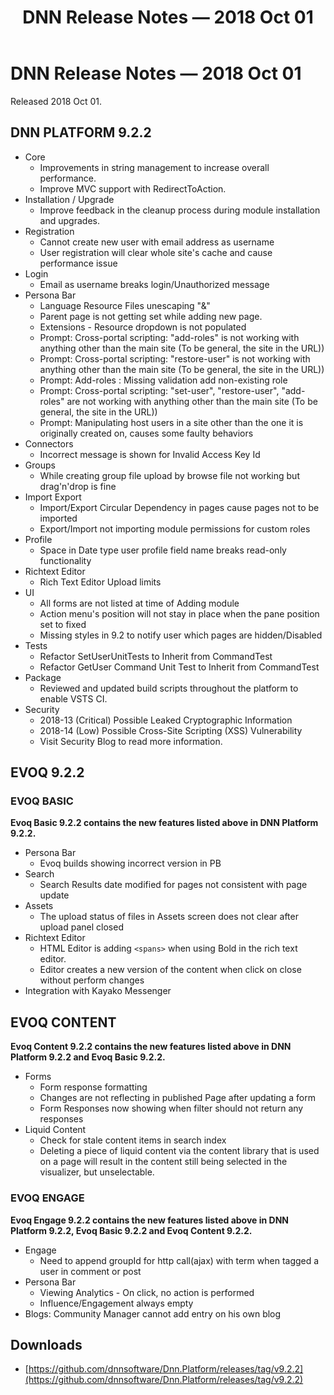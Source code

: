﻿---
uid: relnotes-2018-oct-01
locale: en
title: DNN Release Notes — 2018 Oct 01
dnnversion: 09.02.02
---


# DNN Release Notes — 2018 Oct 01

Released 2018 Oct 01.

## DNN PLATFORM 9.2.2

* Core
  * Improvements in string management to increase overall performance.
  * Improve MVC support with RedirectToAction.
* Installation / Upgrade
  * Improve feedback in the cleanup process during module installation and upgrades.
* Registration
  * Cannot create new user with email address as username 
  * User registration will clear whole site's cache and cause performance issue
* Login
  * Email as username breaks login/Unauthorized message
* Persona Bar
  * Language Resource Files unescaping "&"
  * Parent page is not getting set while adding new page.
  * Extensions - Resource dropdown is not populated
  * Prompt: Cross-portal scripting: "add-roles" is not working with anything other than the main site (To be general, the site in the URL))
  * Prompt: Cross-portal scripting: "restore-user" is not working with anything other than the main site (To be general, the site in the URL))
  * Prompt: Add-roles : Missing validation add non-existing role
  * Prompt: Cross-portal scripting: "set-user", "restore-user", "add-roles" are not working with anything other than the main site (To be general, the site in the URL))
  * Prompt: Manipulating host users in a site other than the one it is originally created on, causes some faulty behaviors
* Connectors
  * Incorrect message is shown for Invalid Access Key Id
* Groups
  * While creating group file upload by browse file not working but drag'n'drop is fine
* Import Export
  * Import/Export Circular Dependency in pages cause pages not to be imported
  * Export/Import not importing module permissions for custom roles
* Profile
  * Space in Date type user profile field name breaks read-only functionality
* Richtext Editor
  * Rich Text Editor Upload limits
* UI
  * All forms are not listed at time of Adding module
  * Action menu's position will not stay in place when the pane position set to fixed
  * Missing styles in 9.2 to notify user which pages are hidden/Disabled
* Tests
  * Refactor SetUserUnitTests to Inherit from CommandTest
  * Refactor GetUser Command Unit Test to Inherit from CommandTest
* Package
  * Reviewed and updated build scripts throughout the platform to enable VSTS CI.
* Security
  * 2018-13 (Critical) Possible Leaked Cryptographic Information
  * 2018-14 (Low) Possible Cross-Site Scripting (XSS) Vulnerability
  * Visit Security Blog to read more information.

## EVOQ 9.2.2

### EVOQ BASIC

**Evoq Basic 9.2.2 contains the new features listed above in DNN Platform 9.2.2.**

* Persona Bar
  * Evoq builds showing incorrect version in PB
* Search
  * Search Results date modified for pages not consistent with page update
* Assets
  * The upload status of files in Assets screen does not clear after upload panel closed
* Richtext Editor
  * HTML Editor is adding `<spans>` when using Bold in the rich text editor.
  * Editor creates a new version of the content when click on close without perform changes
* Integration with Kayako Messenger

## EVOQ CONTENT

**Evoq Content 9.2.2 contains the new features listed above in DNN Platform 9.2.2 and Evoq Basic 9.2.2.**

* Forms
  * Form response formatting
  * Changes are not reflecting in published Page after updating a form
  * Form Responses now showing when filter should not return any responses
* Liquid Content
  * Check for stale content items in search index
  * Deleting a piece of liquid content via the content library that is used on a page will result in the content still being selected in the visualizer, but unselectable.

### EVOQ ENGAGE

**Evoq Engage 9.2.2 contains the new features listed above in DNN Platform 9.2.2, Evoq Basic 9.2.2 and Evoq Content 9.2.2.**

* Engage
  * Need to append groupId for http call(ajax) with term when tagged a user in comment or post
* Persona Bar
  * Viewing Analytics - On click, no action is performed
  * Influence/Engagement always empty
* Blogs: Community Manager cannot add entry on his own blog

## Downloads
* [https://github.com/dnnsoftware/Dnn.Platform/releases/tag/v9.2.2](https://github.com/dnnsoftware/Dnn.Platform/releases/tag/v9.2.2)